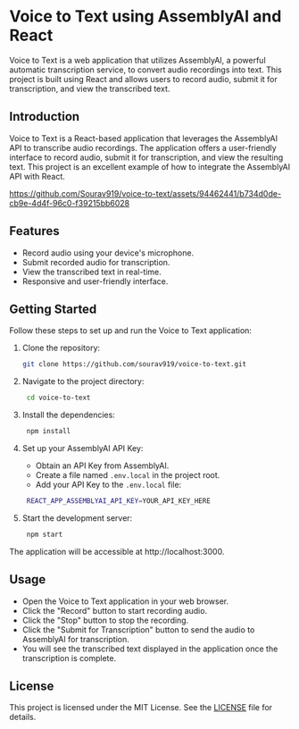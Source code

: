 # Voice to Text using AssemblyAI and React

Voice to Text is a web application that utilizes AssemblyAI, a powerful automatic transcription service, to convert audio recordings into text. This project is built using React and allows users to record audio, submit it for transcription, and view the transcribed text.

## Introduction

Voice to Text is a React-based application that leverages the AssemblyAI API to transcribe audio recordings. The application offers a user-friendly interface to record audio, submit it for transcription, and view the resulting text. This project is an excellent example of how to integrate the AssemblyAI API with React.

https://github.com/Sourav919/voice-to-text/assets/94462441/b734d0de-cb9e-4d4f-96c0-f39215bb6028

## Features

- Record audio using your device's microphone.
- Submit recorded audio for transcription.
- View the transcribed text in real-time.
- Responsive and user-friendly interface.

## Getting Started

Follow these steps to set up and run the Voice to Text application:

1. Clone the repository:

   ```bash
   git clone https://github.com/sourav919/voice-to-text.git
   ```

2. Navigate to the project directory:
   ```bash
    cd voice-to-text
    ```
3. Install the dependencies:
    ```bash
     npm install
     ```
4. Set up your AssemblyAI API Key:
    - Obtain an API Key from AssemblyAI.
    - Create a file named `.env.local` in the project root.
    - Add your API Key to the `.env.local` file:

    
   ```bash 
    REACT_APP_ASSEMBLYAI_API_KEY=YOUR_API_KEY_HERE
   ```

5. Start the development server:
   ```bash
    npm start
   ```

The application will be accessible at http://localhost:3000.

## Usage
- Open the Voice to Text application in your web browser.
- Click the "Record" button to start recording audio.
- Click the "Stop" button to stop the recording.
- Click the "Submit for Transcription" button to send the audio to AssemblyAI for transcription.
- You will see the transcribed text displayed in the application once the transcription is complete.

## License
This project is licensed under the MIT License. See the [LICENSE](LICENSE) file for details.


